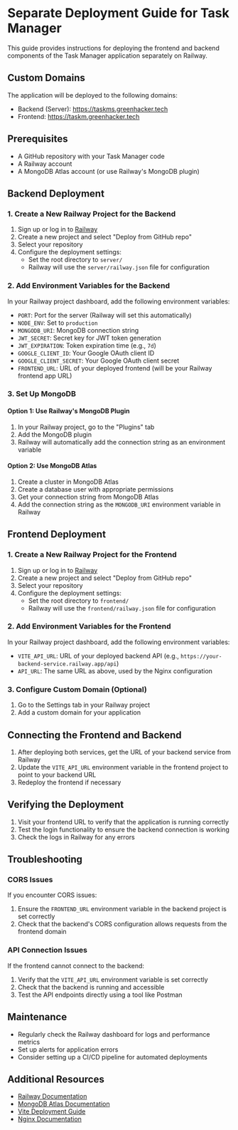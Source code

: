 # Separate Deployment Guide for Task Manager

This guide provides instructions for deploying the frontend and backend components of the Task Manager application separately on Railway.

## Custom Domains

The application will be deployed to the following domains:

- Backend (Server): https://taskms.greenhacker.tech
- Frontend: https://taskm.greenhacker.tech

## Prerequisites

- A GitHub repository with your Task Manager code
- A Railway account
- A MongoDB Atlas account (or use Railway's MongoDB plugin)

## Backend Deployment

### 1. Create a New Railway Project for the Backend

1. Sign up or log in to [Railway](https://railway.app/)
2. Create a new project and select "Deploy from GitHub repo"
3. Select your repository
4. Configure the deployment settings:
   - Set the root directory to `server/`
   - Railway will use the `server/railway.json` file for configuration

### 2. Add Environment Variables for the Backend

In your Railway project dashboard, add the following environment variables:

- `PORT`: Port for the server (Railway will set this automatically)
- `NODE_ENV`: Set to `production`
- `MONGODB_URI`: MongoDB connection string
- `JWT_SECRET`: Secret key for JWT token generation
- `JWT_EXPIRATION`: Token expiration time (e.g., `7d`)
- `GOOGLE_CLIENT_ID`: Your Google OAuth client ID
- `GOOGLE_CLIENT_SECRET`: Your Google OAuth client secret
- `FRONTEND_URL`: URL of your deployed frontend (will be your Railway frontend app URL)

### 3. Set Up MongoDB

#### Option 1: Use Railway's MongoDB Plugin

1. In your Railway project, go to the "Plugins" tab
2. Add the MongoDB plugin
3. Railway will automatically add the connection string as an environment variable

#### Option 2: Use MongoDB Atlas

1. Create a cluster in MongoDB Atlas
2. Create a database user with appropriate permissions
3. Get your connection string from MongoDB Atlas
4. Add the connection string as the `MONGODB_URI` environment variable in Railway

## Frontend Deployment

### 1. Create a New Railway Project for the Frontend

1. Sign up or log in to [Railway](https://railway.app/)
2. Create a new project and select "Deploy from GitHub repo"
3. Select your repository
4. Configure the deployment settings:
   - Set the root directory to `frontend/`
   - Railway will use the `frontend/railway.json` file for configuration

### 2. Add Environment Variables for the Frontend

In your Railway project dashboard, add the following environment variables:

- `VITE_API_URL`: URL of your deployed backend API (e.g., `https://your-backend-service.railway.app/api`)
- `API_URL`: The same URL as above, used by the Nginx configuration

### 3. Configure Custom Domain (Optional)

1. Go to the Settings tab in your Railway project
2. Add a custom domain for your application

## Connecting the Frontend and Backend

1. After deploying both services, get the URL of your backend service from Railway
2. Update the `VITE_API_URL` environment variable in the frontend project to point to your backend URL
3. Redeploy the frontend if necessary

## Verifying the Deployment

1. Visit your frontend URL to verify that the application is running correctly
2. Test the login functionality to ensure the backend connection is working
3. Check the logs in Railway for any errors

## Troubleshooting

### CORS Issues

If you encounter CORS issues:

1. Ensure the `FRONTEND_URL` environment variable in the backend project is set correctly
2. Check that the backend's CORS configuration allows requests from the frontend domain

### API Connection Issues

If the frontend cannot connect to the backend:

1. Verify that the `VITE_API_URL` environment variable is set correctly
2. Check that the backend is running and accessible
3. Test the API endpoints directly using a tool like Postman

## Maintenance

- Regularly check the Railway dashboard for logs and performance metrics
- Set up alerts for application errors
- Consider setting up a CI/CD pipeline for automated deployments

## Additional Resources

- [Railway Documentation](https://docs.railway.app/)
- [MongoDB Atlas Documentation](https://docs.atlas.mongodb.com/)
- [Vite Deployment Guide](https://vitejs.dev/guide/static-deploy.html)
- [Nginx Documentation](https://nginx.org/en/docs/)
